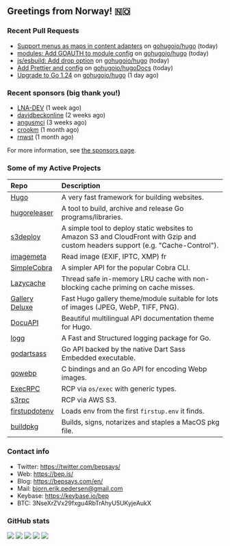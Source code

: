 ## Greetings from Norway! 🇳🇴

### Recent Pull Requests

- [Support menus as maps in content adapters](https://github.com/gohugoio/hugo/pull/13392) on [gohugoio/hugo](https://github.com/gohugoio/hugo) (today)
- [modules: Add GOAUTH to module config](https://github.com/gohugoio/hugo/pull/13391) on [gohugoio/hugo](https://github.com/gohugoio/hugo) (today)
- [js/esbuild: Add drop option](https://github.com/gohugoio/hugo/pull/13390) on [gohugoio/hugo](https://github.com/gohugoio/hugo) (today)
- [Add Prettier and config](https://github.com/gohugoio/hugoDocs/pull/2896) on [gohugoio/hugoDocs](https://github.com/gohugoio/hugoDocs) (today)
- [Upgrade to Go 1.24](https://github.com/gohugoio/hugo/pull/13383) on [gohugoio/hugo](https://github.com/gohugoio/hugo) (1 day ago)

### Recent sponsors (big thank you!)

- [LNA-DEV](https://github.com/LNA-DEV) (1 week ago)
- [davidbeckonline](https://github.com/davidbeckonline) (2 weeks ago)
- [angusmci](https://github.com/angusmci) (3 weeks ago)
- [crookm](https://github.com/crookm) (1 month ago)
- [rnwst](https://github.com/rnwst) (1 month ago)

For more information, see [the sponsors page](https://github.com/sponsors/bep/).

### Some of my Active Projects

| Repo  | Description |
| :---------------------------------------- | :------------------------------------------- |
| [Hugo](https://github.com/gohugoio/hugo)|A very fast framework for building websites. |
| [hugoreleaser](https://github.com/gohugoio/hugoreleaser)| A tool to build, archive and release Go programs/libraries.  |
| [s3deploy](https://github.com/bep/s3deploy)| A simple tool to deploy static websites to Amazon S3 and CloudFront with Gzip and custom headers support (e.g. "Cache-Control").|
| [imagemeta](https://github.com/bep/imagemeta)| Read image (EXIF, IPTC, XMP) fr|
| [SimpleCobra](https://github.com/bep/simplecobra)|A simpler API for the popular Cobra CLI.|
| [Lazycache](https://github.com/bep/lazycache)| Thread safe in-memory LRU cache with non-blocking cache priming on cache misses.  |
| [Gallery Deluxe](https://github.com/bep/gallerydeluxe)|Fast Hugo gallery theme/module suitable for lots of images (JPEG, WebP, TIFF, PNG).|
| [DocuAPI](https://github.com/bep/docuapi)| Beautiful multilingual API documentation theme for Hugo.  |
| [logg](https://github.com/bep/logg)| A Fast and Structured logging package for Go.  |
| [godartsass](https://github.com/bep/godartsass)| Go API backed by the native Dart Sass Embedded executable. |
| [gowebp](https://github.com/bep/gowebp)|C bindings and an Go API for encoding Webp images. |
| [ExecRPC](https://github.com/bep/execrpc)|RCP via `os/exec` with generic types.  |
| [s3rpc](https://github.com/bep/s3rpc)|RCP via AWS S3.|
| [firstupdotenv](https://github.com/bep/firstupdotenv)|Loads env from the first `firstup.env` it finds. |
| [buildpkg](https://github.com/bep/buildpkg)| Builds, signs, notarizes and staples a MacOS pkg file. |

### Contact info
- Twitter: https://twitter.com/bepsays/
- Web: https://bep.is/
- Blog: https://bepsays.com/en/
- Mail: bjorn.erik.pedersen@gmail.com
- Keybase: https://keybase.io/bep
- BTC: 3NseXrZVx29fxgu4RbTrAhyU5UKyjeAukX


### GitHub stats

![](https://github-profile-summary-cards.vercel.app/api/cards/profile-details?username=bep&theme=github)
![](https://github-profile-summary-cards.vercel.app/api/cards/repos-per-language?username=bep&theme=github)
![](https://github-profile-summary-cards.vercel.app/api/cards/most-commit-language?username=bep&theme=github)
![](https://github-profile-summary-cards.vercel.app/api/cards/stats?username=bep&theme=github)
![](https://github-profile-summary-cards.vercel.app/api/cards/productive-time?username=bep&theme=github)
